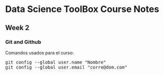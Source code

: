 # Data Science ToolBox Course Notes
## Week 2 
### Git and Github

Comandos usados para el curso:

<pre>
git config --global user.name "Nombre"
git config --global user.email "corre@dom.com"
 
</pre>
